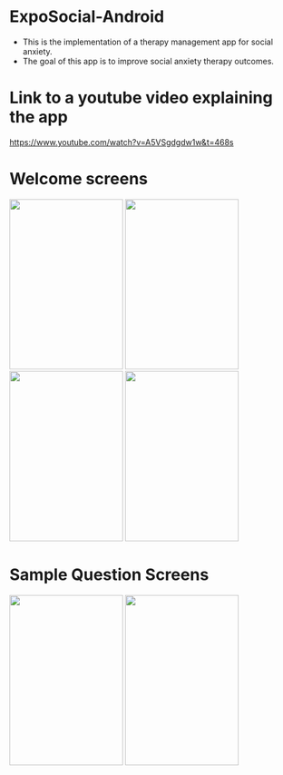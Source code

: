 # ExpoSocial-Android 
* This is the implementation of a therapy management app for social anxiety.<br />
* The goal of this app is to improve social anxiety therapy outcomes.<br />

# Link to a youtube video explaining the app
https://www.youtube.com/watch?v=A5VSgdgdw1w&t=468s

# Welcome screens
<img src="https://github.com/soumilchugh/ExpoSocial-Android/blob/master/WelcomeSlide1.png" height="300" width="200"> <img src="https://github.com/soumilchugh/ExpoSocial-Android/blob/master/WelcomeSlide2.png" height="300" width="200"/> <img src="https://github.com/soumilchugh/ExpoSocial-Android/blob/master/WelcomeSlide3.png" height="300" width="200"/> <img src="https://github.com/soumilchugh/ExpoSocial-Android/blob/master/unnamed.png" height="300" width="200"/>

# Sample Question Screens
<img src="https://github.com/soumilchugh/ExpoSocial-Android/blob/master/LSASQuestion1.png" height="300" width="200"> <img src="https://github.com/soumilchugh/ExpoSocial-Android/blob/master/LSASQuestion2.png" height="300" width="200">

